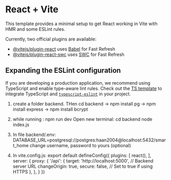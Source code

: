 # React + Vite

This template provides a minimal setup to get React working in Vite with HMR and some ESLint rules.

Currently, two official plugins are available:

- [@vitejs/plugin-react](https://github.com/vitejs/vite-plugin-react/blob/main/packages/plugin-react/README.md) uses [Babel](https://babeljs.io/) for Fast Refresh
- [@vitejs/plugin-react-swc](https://github.com/vitejs/vite-plugin-react-swc) uses [SWC](https://swc.rs/) for Fast Refresh

## Expanding the ESLint configuration

If you are developing a production application, we recommend using TypeScript and enable type-aware lint rules. Check out the [TS template](https://github.com/vitejs/vite/tree/main/packages/create-vite/template-react-ts) to integrate TypeScript and [`typescript-eslint`](https://typescript-eslint.io) in your project.

1. create a folder backend. THen cd backend
-> npm install pg
-> npm install express
-> npm install bcrypt

2. while running : npm run dev
Open new terminal:
cd backend
node index.js

3. In file backend/.env:
DATABASE_URL=postgresql://postgres:haan2004@localhost:5432/smart_home
change username, password to yours (optional)

4. In vite.config.js:
export default defineConfig({
  plugins: [
    react(),
  ],
  server: {
    proxy: {
      '/api': {
        target: 'http://localhost:5000', // Backend server URL
        changeOrigin: true,
        secure: false, // Set to true if using HTTPS
      },
    },
  }
})